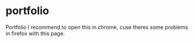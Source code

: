 # portfolio
Portfolio
I recommend to open this in chrome, cuse theres some problems in firefox with this page. 
